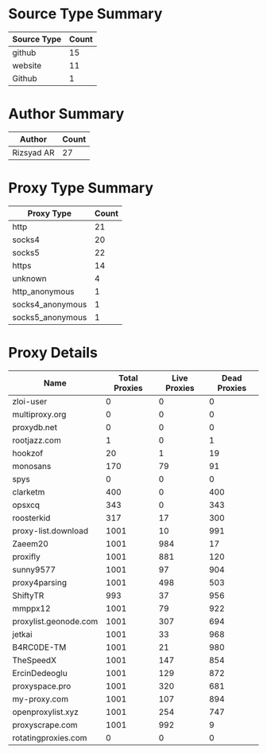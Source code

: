 # Source Type Summary

| Source Type | Count |
|-------------|-------|
| github | 15 |
| website | 11 |
| Github | 1 |


# Author Summary

| Author | Count |
|--------|-------|
| Rizsyad AR | 27 |


# Proxy Type Summary

| Proxy Type | Count |
|------------|-------|
| http | 21 |
| socks4 | 20 |
| socks5 | 22 |
| https | 14 |
| unknown | 4 |
| http_anonymous | 1 |
| socks4_anonymous | 1 |
| socks5_anonymous | 1 |


# Proxy Details

| Name | Total Proxies | Live Proxies | Dead Proxies |
|------|---------------|--------------|---------------|
| zloi-user | 0 | 0 | 0 |
| multiproxy.org | 0 | 0 | 0 |
| proxydb.net | 0 | 0 | 0 |
| rootjazz.com | 1 | 0 | 1 |
| hookzof | 20 | 1 | 19 |
| monosans | 170 | 79 | 91 |
| spys | 0 | 0 | 0 |
| clarketm | 400 | 0 | 400 |
| opsxcq | 343 | 0 | 343 |
| roosterkid | 317 | 17 | 300 |
| proxy-list.download | 1001 | 10 | 991 |
| Zaeem20 | 1001 | 984 | 17 |
| proxifly | 1001 | 881 | 120 |
| sunny9577 | 1001 | 97 | 904 |
| proxy4parsing | 1001 | 498 | 503 |
| ShiftyTR | 993 | 37 | 956 |
| mmppx12 | 1001 | 79 | 922 |
| proxylist.geonode.com | 1001 | 307 | 694 |
| jetkai | 1001 | 33 | 968 |
| B4RC0DE-TM | 1001 | 21 | 980 |
| TheSpeedX | 1001 | 147 | 854 |
| ErcinDedeoglu | 1001 | 129 | 872 |
| proxyspace.pro | 1001 | 320 | 681 |
| my-proxy.com | 1001 | 107 | 894 |
| openproxylist.xyz | 1001 | 254 | 747 |
| proxyscrape.com | 1001 | 992 | 9 |
| rotatingproxies.com | 0 | 0 | 0 |
